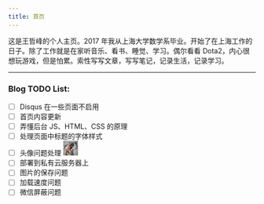 ```yaml
---
title: 首页
---
```


<style>
h1 {
  background-color: #2B90B6;
  background-image: linear-gradient(45deg, #4EC5D4 10%, #146b8c 20%);
  background-size: 100%;
  -webkit-background-clip: text;
  -moz-background-clip: text;
  -webkit-text-fill-color: transparent;
  -moz-text-fill-color: transparent;
}

h2 {
  background-color: #2B90B6;
  background-image: linear-gradient(45deg, #4EC5D4 10%, #146b8c 20%);
  background-size: 100%;
  -webkit-background-clip: text;
  -moz-background-clip: text;
  -webkit-text-fill-color: transparent;
  -moz-text-fill-color: transparent;
}
</style>


这是王哲峰的个人主页。2017 年我从上海大学数学系毕业。开始了在上海工作的日子。除了工作就是在家听音乐、看书、睡觉、学习。偶尔看看 Dota2，内心很想玩游戏，但是怕累。索性写写文章，写写笔记，记录生活，记录学习。

***

### Blog TODO List:

- [ ] Disqus 在一些页面不启用
- [ ] 首页内容更新
- [ ] 弄懂后台 JS、HTML、CSS 的原理
- [ ] 处理页面中标题的字体样式
- [ ] 头像问题处理 <img src="./images/logo.jpg" width=30 height=30>
- [ ] 部署到私有云服务器上
- [ ] 图片的保存问题
- [ ] 加载速度问题
- [ ] 微信屏蔽问题
